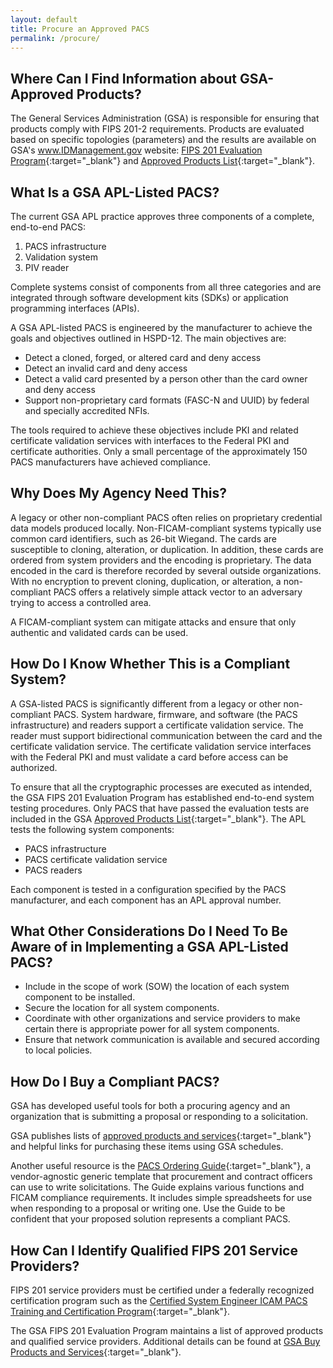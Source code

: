 ```yaml
---
layout: default
title: Procure an Approved PACS
permalink: /procure/
---
```

## Where Can I Find Information about GSA-Approved Products?

The General Services Administration (GSA) is responsible for ensuring that products comply with FIPS 201-2 requirements. Products are evaluated based on specific topologies (parameters) and the results are available on GSA's www.IDManagement.gov website: [FIPS 201 Evaluation Program](https://www.idmanagement.gov/fips201/){:target="_blank"} and [Approved Products List](https://www.idmanagement.gov/approved-products-list/){:target="_blank"}.

## What Is a GSA APL-Listed PACS?

The current GSA APL practice approves three components of a complete, end-to-end PACS: 

1. PACS infrastructure
2. Validation system 
3. PIV reader  

Complete systems consist of components from all three categories and are integrated through software development kits (SDKs) or application programming interfaces (APIs).

A GSA APL-listed PACS is engineered by the manufacturer to achieve the goals and objectives outlined in HSPD-12.  The main objectives are:

* Detect a cloned, forged, or altered card and deny access 
* Detect an invalid card and deny access 
* Detect a valid card presented by a person other than the card owner and deny access 
* Support non-proprietary card formats (FASC-N and UUID) by federal and specially accredited NFIs.

The tools required to achieve these objectives include PKI and related certificate validation services with interfaces to the Federal PKI and certificate authorities.  Only a small percentage of the approximately 150 PACS manufacturers have achieved compliance.

## Why Does My Agency Need This?

A legacy or other non-compliant PACS often relies on proprietary credential data models produced locally.  Non-FICAM-compliant systems typically use common card identifiers, such as 26-bit Wiegand.  The cards are susceptible to cloning, alteration, or duplication.  In addition, these cards are ordered from system providers and the encoding is proprietary.  The data encoded in the card is therefore recorded by several outside organizations.  With no encryption to prevent cloning, duplication, or alteration, a non-compliant PACS offers a relatively simple attack vector to an adversary trying to access a controlled area.

A FICAM-compliant system can mitigate attacks and ensure that only authentic and validated cards can be used.

## How Do I Know Whether This is a Compliant System?<!--How do I know whether a specific PACS is a compliant system?-->

A GSA-listed PACS is significantly different from a legacy or other non-compliant PACS. System hardware, firmware, and software (the PACS infrastructure) and readers support a certificate validation service.  The reader must support bidirectional communication between the card and the certificate validation service.  The certificate validation service interfaces with the Federal PKI and must validate a card before access can be authorized.

To ensure that all the cryptographic processes are executed as intended, the GSA FIPS 201 Evaluation Program has established end-to-end system testing procedures.  Only PACS that have passed the evaluation tests are included in the GSA [Approved Products List](https://www.idmanagement.gov/approved-products-list/){:target="_blank"}. The APL tests the following system components:
* PACS infrastructure
* PACS certificate validation service
* PACS readers

Each component is tested in a configuration specified by the PACS manufacturer, and each component has an APL approval number.

## What Other Considerations Do I Need To Be Aware of in Implementing a GSA APL-Listed PACS?

* Include in the scope of work (SOW) the location of each system component to be installed.<!--SOW = Statement of Work-->
* Secure the location for all system components.
* Coordinate with other organizations and service providers to make certain there is appropriate power for all system components.
* Ensure that network communication is available and secured according to local policies.

## How Do I Buy a Compliant PACS?

GSA has developed useful tools for both a procuring agency and an organization that is submitting a proposal or responding to a solicitation.

GSA publishes lists of [approved products and services](https://www.idmanagement.gov/buy/){:target="_blank"} and helpful links for purchasing these items using GSA schedules.

Another useful resource is the [PACS Ordering Guide](https://www.gsa.gov/cdnstatic/Guide_to_PACS_-_REVISED_060717.pdf){:target="_blank"}, a vendor-agnostic generic template that procurement and contract officers can use to write solicitations. The Guide explains various functions and FICAM compliance requirements.  It includes simple spreadsheets for use when responding to a proposal or writing one. Use the Guide to be confident that your proposed solution represents a compliant PACS.

## How Can I Identify Qualified FIPS 201 Service Providers?

FIPS 201 service providers must be certified under a federally recognized certification program such as the [Certified System Engineer ICAM PACS Training and Certification Program](https://www.securetechalliance.org/activities-certified-system-engineer-icam-pacs-training-and-certification-program/){:target="_blank"}<!--Replaced original broken link with current program name and website URL.-->.  

The GSA FIPS 201 Evaluation Program maintains a list of approved products and qualified service providers.  Additional details can be found at [GSA Buy Products and Services](https://www.idmanagement.gov/buy/){:target="_blank"}.<!--Corrected reference and GSA website name.-->

